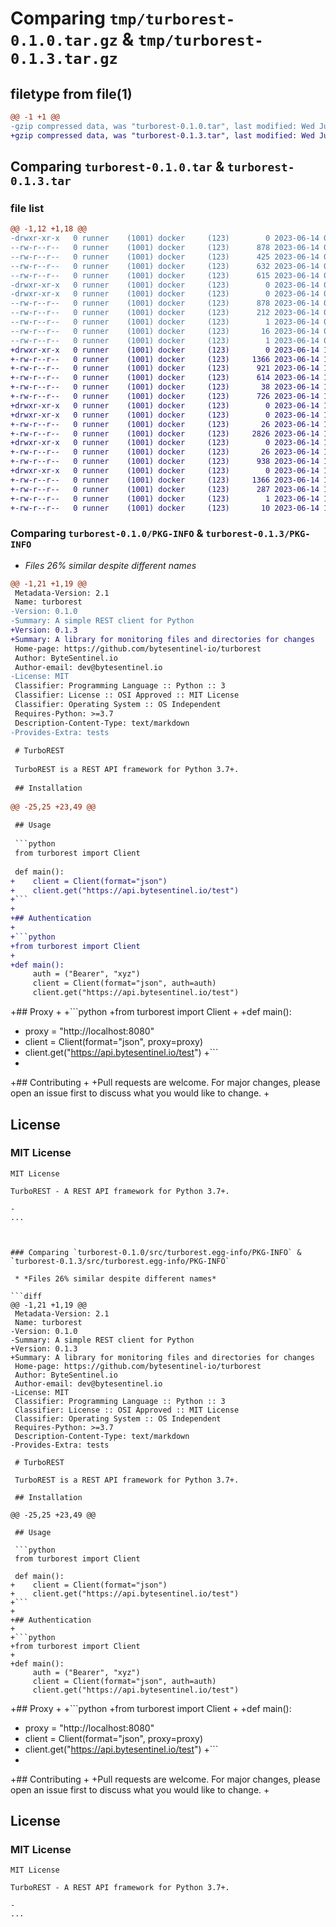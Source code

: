 # Comparing `tmp/turborest-0.1.0.tar.gz` & `tmp/turborest-0.1.3.tar.gz`

## filetype from file(1)

```diff
@@ -1 +1 @@
-gzip compressed data, was "turborest-0.1.0.tar", last modified: Wed Jun 14 09:12:14 2023, max compression
+gzip compressed data, was "turborest-0.1.3.tar", last modified: Wed Jun 14 12:34:43 2023, max compression
```

## Comparing `turborest-0.1.0.tar` & `turborest-0.1.3.tar`

### file list

```diff
@@ -1,12 +1,18 @@
-drwxr-xr-x   0 runner    (1001) docker     (123)        0 2023-06-14 09:12:14.538406 turborest-0.1.0/
--rw-r--r--   0 runner    (1001) docker     (123)      878 2023-06-14 09:12:14.538406 turborest-0.1.0/PKG-INFO
--rw-r--r--   0 runner    (1001) docker     (123)      425 2023-06-14 09:12:04.000000 turborest-0.1.0/README.md
--rw-r--r--   0 runner    (1001) docker     (123)      632 2023-06-14 09:12:14.542406 turborest-0.1.0/setup.cfg
--rw-r--r--   0 runner    (1001) docker     (123)      615 2023-06-14 09:12:04.000000 turborest-0.1.0/setup.py
-drwxr-xr-x   0 runner    (1001) docker     (123)        0 2023-06-14 09:12:14.538406 turborest-0.1.0/src/
-drwxr-xr-x   0 runner    (1001) docker     (123)        0 2023-06-14 09:12:14.538406 turborest-0.1.0/src/turborest.egg-info/
--rw-r--r--   0 runner    (1001) docker     (123)      878 2023-06-14 09:12:14.000000 turborest-0.1.0/src/turborest.egg-info/PKG-INFO
--rw-r--r--   0 runner    (1001) docker     (123)      212 2023-06-14 09:12:14.000000 turborest-0.1.0/src/turborest.egg-info/SOURCES.txt
--rw-r--r--   0 runner    (1001) docker     (123)        1 2023-06-14 09:12:14.000000 turborest-0.1.0/src/turborest.egg-info/dependency_links.txt
--rw-r--r--   0 runner    (1001) docker     (123)       16 2023-06-14 09:12:14.000000 turborest-0.1.0/src/turborest.egg-info/requires.txt
--rw-r--r--   0 runner    (1001) docker     (123)        1 2023-06-14 09:12:14.000000 turborest-0.1.0/src/turborest.egg-info/top_level.txt
+drwxr-xr-x   0 runner    (1001) docker     (123)        0 2023-06-14 12:34:43.019371 turborest-0.1.3/
+-rw-r--r--   0 runner    (1001) docker     (123)     1366 2023-06-14 12:34:43.019371 turborest-0.1.3/PKG-INFO
+-rw-r--r--   0 runner    (1001) docker     (123)      921 2023-06-14 12:34:22.000000 turborest-0.1.3/README.md
+-rw-r--r--   0 runner    (1001) docker     (123)      614 2023-06-14 12:34:22.000000 turborest-0.1.3/pyproject.toml
+-rw-r--r--   0 runner    (1001) docker     (123)       38 2023-06-14 12:34:43.019371 turborest-0.1.3/setup.cfg
+-rw-r--r--   0 runner    (1001) docker     (123)      726 2023-06-14 12:34:22.000000 turborest-0.1.3/setup.py
+drwxr-xr-x   0 runner    (1001) docker     (123)        0 2023-06-14 12:34:43.015370 turborest-0.1.3/src/
+drwxr-xr-x   0 runner    (1001) docker     (123)        0 2023-06-14 12:34:43.019371 turborest-0.1.3/src/turborest/
+-rw-r--r--   0 runner    (1001) docker     (123)       26 2023-06-14 12:34:22.000000 turborest-0.1.3/src/turborest/__init__.py
+-rw-r--r--   0 runner    (1001) docker     (123)     2826 2023-06-14 12:34:22.000000 turborest-0.1.3/src/turborest/client.py
+drwxr-xr-x   0 runner    (1001) docker     (123)        0 2023-06-14 12:34:43.019371 turborest-0.1.3/src/turborest/cmd/
+-rw-r--r--   0 runner    (1001) docker     (123)       26 2023-06-14 12:34:22.000000 turborest-0.1.3/src/turborest/cmd/__init__.py
+-rw-r--r--   0 runner    (1001) docker     (123)      938 2023-06-14 12:34:22.000000 turborest-0.1.3/src/turborest/cmd/ping.py
+drwxr-xr-x   0 runner    (1001) docker     (123)        0 2023-06-14 12:34:43.019371 turborest-0.1.3/src/turborest.egg-info/
+-rw-r--r--   0 runner    (1001) docker     (123)     1366 2023-06-14 12:34:43.000000 turborest-0.1.3/src/turborest.egg-info/PKG-INFO
+-rw-r--r--   0 runner    (1001) docker     (123)      287 2023-06-14 12:34:43.000000 turborest-0.1.3/src/turborest.egg-info/SOURCES.txt
+-rw-r--r--   0 runner    (1001) docker     (123)        1 2023-06-14 12:34:43.000000 turborest-0.1.3/src/turborest.egg-info/dependency_links.txt
+-rw-r--r--   0 runner    (1001) docker     (123)       10 2023-06-14 12:34:43.000000 turborest-0.1.3/src/turborest.egg-info/top_level.txt
```

### Comparing `turborest-0.1.0/PKG-INFO` & `turborest-0.1.3/PKG-INFO`

 * *Files 26% similar despite different names*

```diff
@@ -1,21 +1,19 @@
 Metadata-Version: 2.1
 Name: turborest
-Version: 0.1.0
-Summary: A simple REST client for Python
+Version: 0.1.3
+Summary: A library for monitoring files and directories for changes
 Home-page: https://github.com/bytesentinel-io/turborest
 Author: ByteSentinel.io
 Author-email: dev@bytesentinel.io
-License: MIT
 Classifier: Programming Language :: Python :: 3
 Classifier: License :: OSI Approved :: MIT License
 Classifier: Operating System :: OS Independent
 Requires-Python: >=3.7
 Description-Content-Type: text/markdown
-Provides-Extra: tests
 
 # TurboREST
 
 TurboREST is a REST API framework for Python 3.7+.
 
 ## Installation
 
@@ -25,25 +23,49 @@
 
 ## Usage
 
 ```python
 from turborest import Client
 
 def main():
+    client = Client(format="json")
+    client.get("https://api.bytesentinel.io/test")
+```
+
+## Authentication
+
+```python
+from turborest import Client
+
+def main():
     auth = ("Bearer", "xyz")
     client = Client(format="json", auth=auth)
     client.get("https://api.bytesentinel.io/test")
 ```
 
+## Proxy
+
+```python
+from turborest import Client
+
+def main():
+    proxy = "http://localhost:8080"
+    client = Client(format="json", proxy=proxy)
+    client.get("https://api.bytesentinel.io/test")
+```
+
+## Contributing
+
+Pull requests are welcome. For major changes, please open an issue first to discuss what you would like to change.
+
 ## License
 
 ### MIT License
 
 ```text
 MIT License
 
 TurboREST - A REST API framework for Python 3.7+.
 
-
 ...
     
 ```
```

### Comparing `turborest-0.1.0/src/turborest.egg-info/PKG-INFO` & `turborest-0.1.3/src/turborest.egg-info/PKG-INFO`

 * *Files 26% similar despite different names*

```diff
@@ -1,21 +1,19 @@
 Metadata-Version: 2.1
 Name: turborest
-Version: 0.1.0
-Summary: A simple REST client for Python
+Version: 0.1.3
+Summary: A library for monitoring files and directories for changes
 Home-page: https://github.com/bytesentinel-io/turborest
 Author: ByteSentinel.io
 Author-email: dev@bytesentinel.io
-License: MIT
 Classifier: Programming Language :: Python :: 3
 Classifier: License :: OSI Approved :: MIT License
 Classifier: Operating System :: OS Independent
 Requires-Python: >=3.7
 Description-Content-Type: text/markdown
-Provides-Extra: tests
 
 # TurboREST
 
 TurboREST is a REST API framework for Python 3.7+.
 
 ## Installation
 
@@ -25,25 +23,49 @@
 
 ## Usage
 
 ```python
 from turborest import Client
 
 def main():
+    client = Client(format="json")
+    client.get("https://api.bytesentinel.io/test")
+```
+
+## Authentication
+
+```python
+from turborest import Client
+
+def main():
     auth = ("Bearer", "xyz")
     client = Client(format="json", auth=auth)
     client.get("https://api.bytesentinel.io/test")
 ```
 
+## Proxy
+
+```python
+from turborest import Client
+
+def main():
+    proxy = "http://localhost:8080"
+    client = Client(format="json", proxy=proxy)
+    client.get("https://api.bytesentinel.io/test")
+```
+
+## Contributing
+
+Pull requests are welcome. For major changes, please open an issue first to discuss what you would like to change.
+
 ## License
 
 ### MIT License
 
 ```text
 MIT License
 
 TurboREST - A REST API framework for Python 3.7+.
 
-
 ...
     
 ```
```

